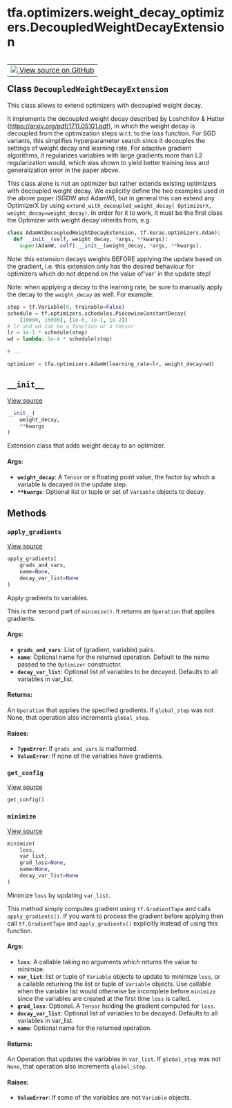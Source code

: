 <div itemscope itemtype="http://developers.google.com/ReferenceObject">
<meta itemprop="name" content="tfa.optimizers.weight_decay_optimizers.DecoupledWeightDecayExtension" />
<meta itemprop="path" content="Stable" />
<meta itemprop="property" content="__init__"/>
<meta itemprop="property" content="apply_gradients"/>
<meta itemprop="property" content="get_config"/>
<meta itemprop="property" content="minimize"/>
</div>

# tfa.optimizers.weight_decay_optimizers.DecoupledWeightDecayExtension


<table class="tfo-notebook-buttons tfo-api" align="left">

<td>
  <a target="_blank" href="https://github.com/tensorflow/addons/tree/r0.5/tensorflow_addons/optimizers/weight_decay_optimizers.py#L24-L181">
    <img src="https://www.tensorflow.org/images/GitHub-Mark-32px.png" />
    View source on GitHub
  </a>
</td></table>



## Class `DecoupledWeightDecayExtension`

This class allows to extend optimizers with decoupled weight decay.



<!-- Placeholder for "Used in" -->

It implements the decoupled weight decay described by Loshchilov & Hutter
(https://arxiv.org/pdf/1711.05101.pdf), in which the weight decay is
decoupled from the optimization steps w.r.t. to the loss function.
For SGD variants, this simplifies hyperparameter search since it decouples
the settings of weight decay and learning rate.
For adaptive gradient algorithms, it regularizes variables with large
gradients more than L2 regularization would, which was shown to yield
better training loss and generalization error in the paper above.

This class alone is not an optimizer but rather extends existing
optimizers with decoupled weight decay. We explicitly define the two
examples used in the above paper (SGDW and AdamW), but in general this
can extend any OptimizerX by using
`extend_with_decoupled_weight_decay(
    OptimizerX, weight_decay=weight_decay)`.
In order for it to work, it must be the first class the Optimizer with
weight decay inherits from, e.g.

```python
class AdamW(DecoupledWeightDecayExtension, tf.keras.optimizers.Adam):
  def __init__(self, weight_decay, *args, **kwargs):
    super(AdamW, self).__init__(weight_decay, *args, **kwargs).
```

Note: this extension decays weights BEFORE applying the update based
on the gradient, i.e. this extension only has the desired behaviour for
optimizers which do not depend on the value of'var' in the update step!

Note: when applying a decay to the learning rate, be sure to manually apply
the decay to the `weight_decay` as well. For example:

```python
step = tf.Variable(0, trainable=False)
schedule = tf.optimizers.schedules.PiecewiseConstantDecay(
    [10000, 15000], [1e-0, 1e-1, 1e-2])
# lr and wd can be a function or a tensor
lr = 1e-1 * schedule(step)
wd = lambda: 1e-4 * schedule(step)

# ...

optimizer = tfa.optimizers.AdamW(learning_rate=lr, weight_decay=wd)
```

<h2 id="__init__"><code>__init__</code></h2>

<a target="_blank" href="https://github.com/tensorflow/addons/tree/r0.5/tensorflow_addons/optimizers/weight_decay_optimizers.py#L72-L84">View source</a>

``` python
__init__(
    weight_decay,
    **kwargs
)
```

Extension class that adds weight decay to an optimizer.


#### Args:


* <b>`weight_decay`</b>: A `Tensor` or a floating point value, the factor by
    which a variable is decayed in the update step.
* <b>`**kwargs`</b>: Optional list or tuple or set of `Variable` objects to
    decay.



## Methods

<h3 id="apply_gradients"><code>apply_gradients</code></h3>

<a target="_blank" href="https://github.com/tensorflow/addons/tree/r0.5/tensorflow_addons/optimizers/weight_decay_optimizers.py#L131-L153">View source</a>

``` python
apply_gradients(
    grads_and_vars,
    name=None,
    decay_var_list=None
)
```

Apply gradients to variables.

This is the second part of `minimize()`. It returns an `Operation` that
applies gradients.

#### Args:


* <b>`grads_and_vars`</b>: List of (gradient, variable) pairs.
* <b>`name`</b>: Optional name for the returned operation.  Default to the
    name passed to the `Optimizer` constructor.
* <b>`decay_var_list`</b>: Optional list of variables to be decayed. Defaults
    to all variables in var_list.

#### Returns:

An `Operation` that applies the specified gradients. If
`global_step` was not None, that operation also increments
`global_step`.


#### Raises:


* <b>`TypeError`</b>: If `grads_and_vars` is malformed.
* <b>`ValueError`</b>: If none of the variables have gradients.

<h3 id="get_config"><code>get_config</code></h3>

<a target="_blank" href="https://github.com/tensorflow/addons/tree/r0.5/tensorflow_addons/optimizers/weight_decay_optimizers.py#L86-L92">View source</a>

``` python
get_config()
```




<h3 id="minimize"><code>minimize</code></h3>

<a target="_blank" href="https://github.com/tensorflow/addons/tree/r0.5/tensorflow_addons/optimizers/weight_decay_optimizers.py#L94-L129">View source</a>

``` python
minimize(
    loss,
    var_list,
    grad_loss=None,
    name=None,
    decay_var_list=None
)
```

Minimize `loss` by updating `var_list`.

This method simply computes gradient using `tf.GradientTape` and calls
`apply_gradients()`. If you want to process the gradient before
applying then call `tf.GradientTape` and `apply_gradients()` explicitly
instead of using this function.

#### Args:


* <b>`loss`</b>: A callable taking no arguments which returns the value to
    minimize.
* <b>`var_list`</b>: list or tuple of `Variable` objects to update to
    minimize `loss`, or a callable returning the list or tuple of
    `Variable` objects. Use callable when the variable list would
    otherwise be incomplete before `minimize` since the variables
    are created at the first time `loss` is called.
* <b>`grad_loss`</b>: Optional. A `Tensor` holding the gradient computed for
    `loss`.
* <b>`decay_var_list`</b>: Optional list of variables to be decayed. Defaults
    to all variables in var_list.
* <b>`name`</b>: Optional name for the returned operation.

#### Returns:

An Operation that updates the variables in `var_list`.  If
`global_step` was not `None`, that operation also increments
`global_step`.


#### Raises:


* <b>`ValueError`</b>: If some of the variables are not `Variable` objects.



